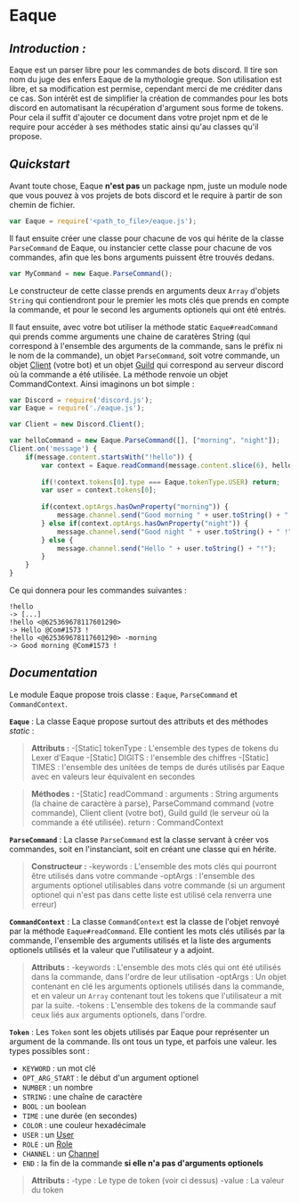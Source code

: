 # Eaque


## *Introduction :*
Eaque est un parser libre pour les commandes de bots discord.
Il tire son nom du juge des enfers Eaque de la mythologie greque.
Son utilisation est libre, et sa modification est permise, cependant merci de me créditer dans ce cas. Son intérêt est de simplifier la création de commandes pour les bots discord en automatisant la récupération d'argument sous forme de tokens. Pour cela il suffit d'ajouter ce document dans votre projet npm et de le require pour accéder à ses méthodes static ainsi qu'au classes qu'il propose.

## *Quickstart*

Avant toute chose, Eaque **n'est pas** un package npm, juste un module node que vous pouvez à vos projets de bots discord et le require à partir de son chemin de fichier.
```js
var Eaque = require('<path_to_file>/eaque.js');
```
Il faut ensuite créer une classe pour chacune de vos qui hérite de la classe `ParseCommand` de Eaque, ou instancier cette classe pour chacune de vos commandes, afin que les bons arguments puissent être trouvés dedans.
```js
var MyCommand = new Eaque.ParseCommand();
```
Le constructeur de cette classe prends en arguments deux `Array` d'objets `String` qui contiendront pour le premier les mots clés que prends en compte la commande, et pour le second les arguments optionels qui ont été entrés.

Il faut ensuite, avec votre bot utiliser la méthode static `Eaque#readCommand` qui prends comme arguments une chaine de caratères String (qui correspond à l'ensemble des arguments de la commande, sans le préfix ni le nom de la commande), un objet `ParseCommand`, soit votre commande, un objet [Client](https://discord.js.org/#/docs/main/stable/class/Client) (votre bot) et un objet [Guild](https://discord.js.org/#/docs/main/stable/class/Guild) qui correspond au serveur discord où la commande a été utilisée. La méthode renvoie un objet CommandContext.
Ainsi imaginons un bot simple :

```js
var Discord = require('discord.js');
var Eaque = require('./eaque.js');

var Client = new Discord.Client();

var helloCommand = new Eaque.ParseCommand([], ["morning", "night"]);
Client.on('message') {
    if(message.content.startsWith("!hello")) {
        var context = Eaque.readCommand(message.content.slice(6), helloCommand, Client, message.guild);
        
        if(!context.tokens[0].type === Eaque.tokenType.USER) return;
        var user = context.tokens[0];
        
        if(context.optArgs.hasOwnProperty("morning")) {
            message.channel.send("Good morning " + user.toString() + " !");
        } else if(context.optArgs.hasOwnProperty("night")) {
            message.channel.send("Good night " + user.toString() + " !");
        } else {
            message.channel.send("Hello " + user.toString() + "!");
        }
    }
}
```
Ce qui donnera pour les commandes suivantes : 
```
!hello
-> [...]
!hello <@625369678117601290>
-> Hello @Com#1573 !
!hello <@625369678117601290> -morning
-> Good morning @Com#1573 !
```


## *Documentation*

Le module Eaque propose trois classe : `Eaque`, `ParseCommand` et `CommandContext`.

**`Eaque`** :
La classe Eaque propose surtout des attributs et des méthodes *static* :
> **Attributs :** 
> -[Static] tokenType : L'ensemble des types de tokens du Lexer d'Eaque
> -[Static] DIGITS : l'ensemble des chiffres
> -[Static] TIMES : l'ensemble des unitées de temps de durés utilisés par Eaque avec en valeurs leur équivalent en secondes

> **Méthodes :**
> -[Static] readCommand : 
> arguments : String arguments (la chaine de caractère à parse), ParseCommand command (votre commande), Client client (votre bot), Guild guild (le serveur où la commande a été utilisée).
> return : CommandContext


**`ParseCommand`** :
La classe `ParseCommand` est la classe servant à créer vos commandes, soit en l'instanciant, soit en créant une classe qui en hérite.
> **Constructeur :** 
> -keywords : L'ensemble des mots clés qui pourront être utilisés dans votre commande
> -optArgs : l'ensemble des arguments optionel utilisables dans votre commande (si un argument optionel qui n'est pas dans cette liste est utilisé cela renverra une erreur)

**`CommandContext`** :
La classe `CommandContext` est la classe de l'objet renvoyé par la méthode `Eaque#readCommand`. Elle contient les mots clés utilisés par la commande, l'ensemble des arguments utilisés et la liste des arguments optionels utilisés et la valeur que l'utilisateur y a adjoint.
> **Attributs :** 
> -keywords : L'ensemble des mots clés qui ont été utilisés dans la commande, dans l'ordre de leur utilisation
> -optArgs : Un objet contenant en clé les arguments optionels utilisés dans la commande, et en valeur un `Array` contenant tout les tokens que l'utilisateur a mit par la suite.
> -tokens : L'ensemble des tokens de la commande sauf ceux liés aux arguments optionels, dans l'ordre.

**`Token`** :
Les `Token` sont les objets utilisés par Eaque pour représenter un argument de la commande. Ils ont tous un type, et parfois une valeur. les types possibles sont :
+ `KEYWORD` : un mot clé
+ `OPT_ARG_START` : le début d'un argument optionel
+ `NUMBER` : un nombre
+ `STRING` : une chaîne de caractère
+ `BOOL` : un boolean
+ `TIME` : une durée (en secondes)
+ `COLOR` : une couleur hexadécimale
+ `USER` : un [User](https://discord.js.org/#/docs/main/stable/class/User)
+ `ROLE` : un [Role](https://discord.js.org/#/docs/main/stable/class/Role)
+ `CHANNEL` : un [Channel](https://discord.js.org/#/docs/main/stable/class/Channel)
+ `END` : la fin de la commande **si elle n'a pas d'arguments optionels**

> **Attributs :** 
> -type : Le type de token (voir ci dessus)
> -value : La valeur du token

